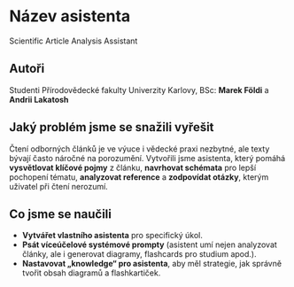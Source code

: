 # Název asistenta

Scientific Article Analysis Assistant

## Autoři

Studenti Přírodovědecké fakulty Univerzity Karlovy, BSc: **Marek Földi** a **Andrii Lakatosh**

## Jaký problém jsme se snažili vyřešit

Čtení odborných článků je ve výuce i vědecké praxi nezbytné, ale texty bývají často náročné na porozumění. Vytvořili jsme asistenta, který pomáhá **vysvětlovat klíčové pojmy** z článku, **navrhovat schémata** pro lepší pochopení tématu, **analyzovat reference** a **zodpovídat otázky**, kterým uživatel při čtení nerozumí.

## Co jsme se naučili

* **Vytvářet vlastního asistenta** pro specifický úkol.
* **Psát víceúčelové systémové prompty** (asistent umí nejen analyzovat články, ale i generovat diagramy, flashcards pro studium apod.).
* **Nastavovat „knowledge“ pro asistenta**, aby měl strategie, jak správně tvořit obsah diagramů a flashkartiček.
